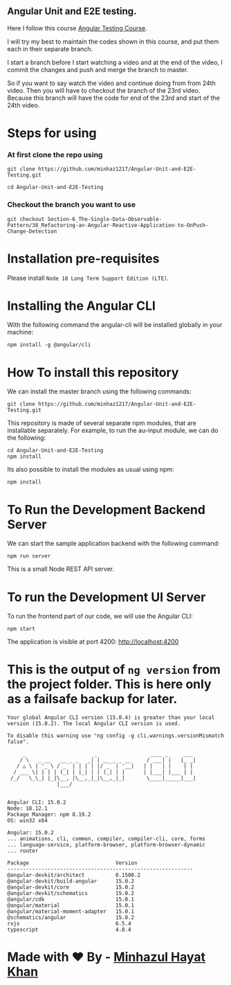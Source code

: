 
## Angular Unit and E2E testing.

Here I follow this course [Angular Testing Course](https://angular-university.io/course/angular-testing-course).

I will try my best to maintain the codes shown in this course, and put them each in their separate branch.

I start a branch before I start watching a video and at the end of the video, I commit the changes and push and merge the branch to master.

So if you want to say watch the video and continue doing from from 24th video. 
Then you will have to checkout the branch of the 23rd video. Because this branch will have the code for end of the 23rd and start of the 24th video.

# Steps for using
### At first clone the repo using
```
git clone https://github.com/minhaz1217/Angular-Unit-and-E2E-Testing.git

cd Angular-Unit-and-E2E-Testing
```

### Checkout the branch you want to use
```
git checkout Section-6_The-Single-Data-Observable-Pattern/38_Refactoring-an-Angular-Reactive-Application-to-OnPush-Change-Detection
```

# Installation pre-requisites

Please install `Node 18 Long Term Support Edition (LTE)`.

# Installing the Angular CLI

With the following command the angular-cli will be installed globally in your machine:

    npm install -g @angular/cli 


# How To install this repository

We can install the master branch using the following commands:

    git clone https://github.com/minhaz1217/Angular-Unit-and-E2E-Testing.git
    
This repository is made of several separate npm modules, that are installable separately. For example, to run the au-input module, we can do the following:
    
    cd Angular-Unit-and-E2E-Testing
    npm install

Its also possible to install the modules as usual using npm:

    npm install 

# To Run the Development Backend Server

We can start the sample application backend with the following command:

    npm run server

This is a small Node REST API server.

# To run the Development UI Server

To run the frontend part of our code, we will use the Angular CLI:

    npm start 

The application is visible at port 4200: [http://localhost:4200](http://localhost:4200)


# This is the output of `ng version` from the project folder. This is here only as a failsafe backup for later.
```
Your global Angular CLI version (15.0.4) is greater than your local version (15.0.2). The local Angular CLI version is used.

To disable this warning use "ng config -g cli.warnings.versionMismatch false".

     _                      _                 ____ _     ___
    / \   _ __   __ _ _   _| | __ _ _ __     / ___| |   |_ _|
   / △ \ | '_ \ / _` | | | | |/ _` | '__|   | |   | |    | |
  / ___ \| | | | (_| | |_| | | (_| | |      | |___| |___ | |
 /_/   \_\_| |_|\__, |\__,_|_|\__,_|_|       \____|_____|___|
                |___/


Angular CLI: 15.0.2
Node: 18.12.1
Package Manager: npm 8.19.2
OS: win32 x64

Angular: 15.0.2
... animations, cli, common, compiler, compiler-cli, core, forms
... language-service, platform-browser, platform-browser-dynamic
... router

Package                            Version
------------------------------------------------------------    
@angular-devkit/architect          0.1500.2
@angular-devkit/build-angular      15.0.2
@angular-devkit/core               15.0.2
@angular-devkit/schematics         15.0.2
@angular/cdk                       15.0.1
@angular/material                  15.0.1
@angular/material-moment-adapter   15.0.1
@schematics/angular                15.0.2
rxjs                               6.5.4
typescript                         4.8.4
```


# Made with ❤ By - [Minhazul Hayat Khan](https://github.com/minhaz1217)